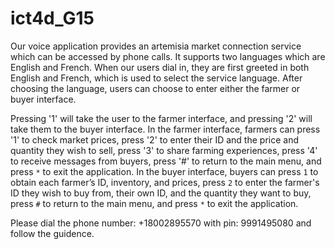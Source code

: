 # ict4d_G15
Our voice application provides an artemisia market connection service which can be accessed by phone calls. It supports two languages which are English and French. When our users dial in, they are first greeted in both English and French, which is used to select the service language. After choosing the language, users can choose to enter either the farmer or buyer interface. 

Pressing '1' will take the user to the farmer interface, and pressing '2' will take them to the buyer interface. In the farmer interface, farmers can press '1' to check market prices, press '2' to enter their ID and the price and quantity they wish to sell, press '3' to share farming experiences, press '4' to receive messages from buyers, press '#' to return to the main menu, and press `*` to exit the application. In the buyer interface, buyers can press `1` to obtain each farmer’s ID, inventory, and prices, press `2` to enter the farmer's ID they wish to buy from, their own ID, and the quantity they want to buy, press `#` to return to the main menu, and press `*` to exit the application.


Please dial the phone number: +18002895570 with pin: 9991495080 and follow the guidence.















